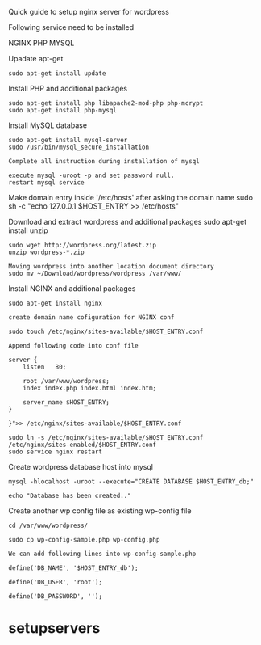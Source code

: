 Quick guide to setup nginx server for wordpress

Following service need to be installed

NGINX
PHP
MYSQL

Upadate apt-get 

	sudo apt-get install update

Install PHP and additional packages

	sudo apt-get install php libapache2-mod-php php-mcrypt
	sudo apt-get install php-mysql

Install MySQL database

	sudo apt-get install mysql-server
	sudo /usr/bin/mysql_secure_installation
	
	Complete all instruction during installation of mysql
	
	execute mysql -uroot -p and set password null.
	restart mysql service

Make domain entry inside '/etc/hosts'
	after asking the domain name
	sudo sh -c "echo 127.0.0.1 $HOST_ENTRY >> /etc/hosts"	

Download and extract wordpress and additional packages
	sudo apt-get install unzip

	sudo wget http://wordpress.org/latest.zip
	unzip wordpress-*.zip

	Moving wordpress into another location document directory
	sudo mv ~/Download/wordpress/wordpress /var/www/

Install NGINX and additional packages

	sudo apt-get install nginx

	create domain name cofiguration for NGINX conf
	
	sudo touch /etc/nginx/sites-available/$HOST_ENTRY.conf
	
	Append following code into conf file
	
	server {    
		listen   80;

		root /var/www/wordpress;
		index index.php index.html index.htm;

		server_name $HOST_ENTRY;
	}
    
	}">> /etc/nginx/sites-available/$HOST_ENTRY.conf

	sudo ln -s /etc/nginx/sites-available/$HOST_ENTRY.conf /etc/nginx/sites-enabled/$HOST_ENTRY.conf
	sudo service nginx restart


Create wordpress database host into mysql

	mysql -hlocalhost -uroot --execute="CREATE DATABASE $HOST_ENTRY_db;"

	echo "Database has been created.."

Create another wp config file as existing wp-config file 	
	
	cd /var/www/wordpress/

	sudo cp wp-config-sample.php wp-config.php

	We can add following lines into wp-config-sample.php

	define('DB_NAME', '$HOST_ENTRY_db');

	define('DB_USER', 'root');

	define('DB_PASSWORD', '');


# setupservers
